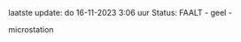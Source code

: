 laatste update: 
do 16-11-2023  3:06   uur 
Status: FAALT - geel - 
<div class="service Y">microstation</div>